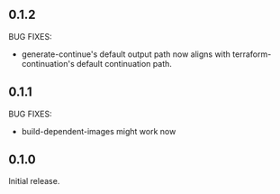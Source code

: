 ## 0.1.2

BUG FIXES:

* generate-continue's default output path now aligns with terraform-continuation's default continuation path.

## 0.1.1

BUG FIXES:

* build-dependent-images might work now

## 0.1.0

Initial release.
